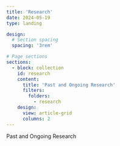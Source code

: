 ```yaml
---
title: 'Research'
date: 2024-05-19
type: landing

design:
  # Section spacing
  spacing: '3rem'

# Page sections
sections:
  - block: collection
    id: research
    content:
      title: 'Past and Ongoing Research'
      filters:
        folders:
          - research
    design:
      view: article-grid
      columns: 2
---
```

<div class="home-section-bg"></div>
<div class="flex flex-col items-center max-w-prose mx-auto gap-3 justify-center px-6 md:px-0">
  <div class="mb-6 text-3xl font-bold text-gray-900 dark:text-white">
    Past and Ongoing Research
  </div>
</div>